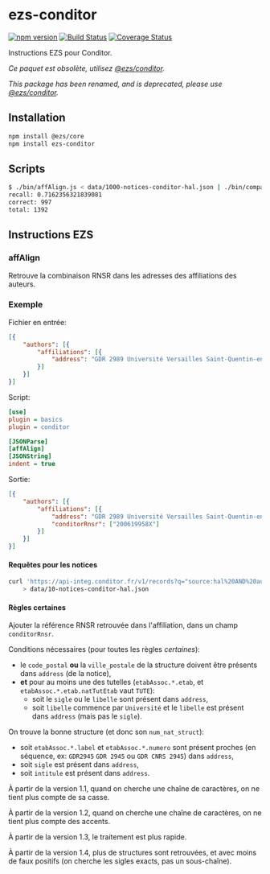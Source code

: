 # ezs-conditor

[![npm version](https://img.shields.io/npm/v/ezs-conditor)](https://npm.im/ezs-conditor)
[![Build Status](https://travis-ci.org/conditor-project/ezs-conditor.png?branch=master)](https://travis-ci.org/conditor-project/ezs-conditor)
[![Coverage Status](https://coveralls.io/repos/github/conditor-project/ezs-conditor/badge.svg?branch=master)](https://coveralls.io/github/conditor-project/ezs-conditor?branch=master)

Instructions EZS pour Conditor.

_Ce paquet est obsolète, utilisez [@ezs/conditor](https://github.com/Inist-CNRS/ezs/tree/master/packages/conditor)._

_This package has been renamed, and is deprecated, please use [@ezs/conditor](https://github.com/Inist-CNRS/ezs/tree/master/packages/conditor#readme)._

## Installation

```bash
npm install @ezs/core
npm install ezs-conditor
```

## Scripts

```bash
$ ./bin/affAlign.js < data/1000-notices-conditor-hal.json | ./bin/compareRnsr.js
recall: 0.7162356321839081
correct: 997
total: 1392
```

## Instructions EZS

### affAlign

Retrouve la combinaison RNSR dans les adresses des affiliations des auteurs.

### Exemple

Fichier en entrée:

```json
[{
    "authors": [{
        "affiliations": [{
            "address": "GDR 2989 Université Versailles Saint-Quentin-en-Yvelines, 63009"
        }]
    }]
}]
```

Script:

```ini
[use]
plugin = basics
plugin = conditor

[JSONParse]
[affAlign]
[JSONString]
indent = true
```

Sortie:

```json
[{
    "authors": [{
        "affiliations": [{
            "address": "GDR 2989 Université Versailles Saint-Quentin-en-Yvelines, 63009",
            "conditorRnsr": ["200619958X"]
        }]
    }]
}]
```

#### Requêtes pour les notices

```bash
curl 'https://api-integ.conditor.fr/v1/records?q="source:hal%20AND%20authors>affiliations>\"*\""&page_size=10&includes=authors,sourceUid&access_token=...' \
    > data/10-notices-conditor-hal.json
```

#### Règles certaines

Ajouter la référence RNSR retrouvée dans l'affiliation, dans un champ
`conditorRnsr`.

Conditions nécessaires (pour toutes les règles _certaines_):

- le `code_postal` **ou** la `ville_postale` de la structure doivent être
  présents dans `address` (de la notice),
- **et** pour au moins une des tutelles (`etabAssoc.*.etab`, et
  `etabAssoc.*.etab.natTutEtab` vaut `TUTE`):
  - soit le `sigle` ou le `libelle` sont présent dans `address`,
  - soit `libelle` commence par `Université` et le `libelle` est présent dans
    `address` (mais pas le `sigle`).

On trouve la bonne structure (et donc son `num_nat_struct`):

- soit `etabAssoc.*.label` et `etabAssoc.*.numero` sont présent proches (en
  séquence, ex: `GDR2945` `GDR 2945` ou `GDR CNRS 2945`) dans `address`,
- soit `sigle` est présent dans `address`,
- soit `intitule` est présent dans `address`.

À partir de la version 1.1, quand on cherche une chaîne de caractères, on ne
tient plus compte de sa casse.

À partir de la version 1.2, quand on cherche une chaîne de caractères, on ne
tient plus compte des accents.

À partir de la version 1.3, le traitement est plus rapide.

À partir de la version 1.4, plus de structures sont retrouvées, et avec moins de
faux positifs (on cherche les sigles exacts, pas un sous-chaîne).
